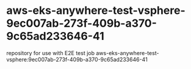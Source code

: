 # aws-eks-anywhere-test-vsphere-9ec007ab-273f-409b-a370-9c65ad233646-41
repository for use with E2E test job aws-eks-anywhere-test-vsphere:9ec007ab-273f-409b-a370-9c65ad233646-41
